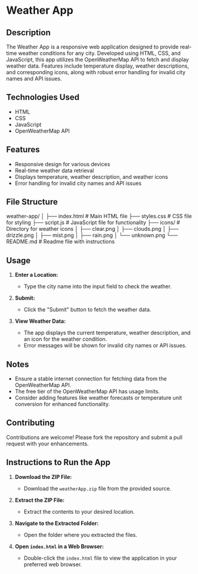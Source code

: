 # Weather App

## Description
The Weather App is a responsive web application designed to provide real-time weather conditions for any city. Developed using HTML, CSS, and JavaScript, this app utilizes the OpenWeatherMap API to fetch and display weather data. Features include temperature display, weather descriptions, and corresponding icons, along with robust error handling for invalid city names and API issues.

## Technologies Used
- HTML
- CSS
- JavaScript
- OpenWeatherMap API

## Features
- Responsive design for various devices
- Real-time weather data retrieval
- Displays temperature, weather description, and weather icons
- Error handling for invalid city names and API issues

## File Structure
weather-app/
│
├── index.html # Main HTML file
├── styles.css # CSS file for styling
├── script.js # JavaScript file for functionality
├── icons/ # Directory for weather icons
│ ├── clear.png
│ ├── clouds.png
│ ├── drizzle.png
│ ├── mist.png
│ ├── rain.png
│ └── unknown.png
└── README.md # Readme file with instructions

## Usage
1. **Enter a Location:**
   - Type the city name into the input field to check the weather.

2. **Submit:**
   - Click the "Submit" button to fetch the weather data.

3. **View Weather Data:**
   - The app displays the current temperature, weather description, and an icon for the weather condition.
   - Error messages will be shown for invalid city names or API issues.

## Notes
- Ensure a stable internet connection for fetching data from the OpenWeatherMap API.
- The free tier of the OpenWeatherMap API has usage limits.
- Consider adding features like weather forecasts or temperature unit conversion for enhanced functionality.

## Contributing
Contributions are welcome! Please fork the repository and submit a pull request with your enhancements.

## Instructions to Run the App
1. **Download the ZIP File:**
   - Download the `weatherApp.zip` file from the provided source.

2. **Extract the ZIP File:**
   - Extract the contents to your desired location.

3. **Navigate to the Extracted Folder:**
   - Open the folder where you extracted the files.

4. **Open `index.html` in a Web Browser:**
   - Double-click the `index.html` file to view the application in your preferred web browser.

